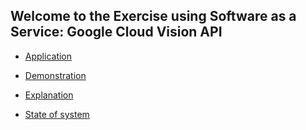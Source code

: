 ## Welcome to the Exercise using Software as a Service: Google Cloud Vision API

* [Application](https://github.com/AmiBhadani/ExerciseSaas/wiki/Application)

* [Demonstration](https://github.com/AmiBhadani/ExerciseSaas/wiki/Demonstration)

* [Explanation](https://github.com/AmiBhadani/ExerciseSaas/wiki/Explanation)

* [State of system](https://github.com/AmiBhadani/ExerciseSaas/wiki/State-of-system)

